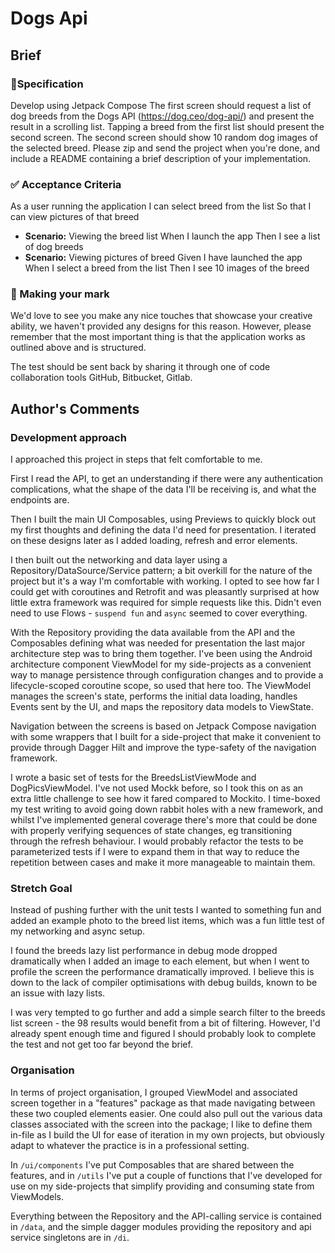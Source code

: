 # Dogs Api

## Brief

### 📱Specification
Develop using Jetpack Compose
The first screen should request a list of dog breeds from the Dogs API (https://dog.ceo/dog-api/) and present the result in a scrolling list.
Tapping a breed from the first list should present the second screen.
The second screen should show 10 random dog images of the selected breed.
Please zip and send the project when you're done, and include a README containing a brief description of your implementation.

### ✅ Acceptance Criteria
As a user running the application I can select breed from the list So that I can view pictures of that breed
- **Scenario:** Viewing the breed list When I launch the app Then I see a list of dog breeds
- **Scenario:** Viewing pictures of breed Given I have launched the app When I select a breed from the list Then I see 10 images of the breed

### 🎨 Making your mark
We'd love to see you make any nice touches that showcase your creative ability, we haven't provided any designs for this reason. 
However, please remember that the most important thing is that the application works as outlined above and is structured.

The test should be sent back by sharing it through one of code collaboration tools GitHub, Bitbucket, Gitlab.


## Author's Comments

### Development approach
I approached this project in steps that felt comfortable to me.

First I read the API, to get an understanding if there were any authentication complications, what
the shape of the data I'll be receiving is, and what the endpoints are.

Then I built the main UI Composables, using Previews to quickly block out my first thoughts and defining the
data I'd need for presentation. I iterated on these designs later as I added loading, refresh and error elements.

I then built out the networking and data layer using a Repository/DataSource/Service pattern; a bit 
overkill for the nature of the project but it's a way I'm comfortable with working. I opted to see
how far I could get with coroutines and Retrofit and was pleasantly surprised at how little extra framework
was required for simple requests like this. 
Didn't even need to use Flows - `suspend fun` and `async` seemed to cover everything.

With the Repository providing the data available from the API and the Composables defining what was needed
for presentation the last major architecture step was to bring them together. 
I've been using the Android architecture component ViewModel for my side-projects as a convenient way to 
manage persistence through configuration changes and to provide a lifecycle-scoped coroutine scope,
so used that here too. The ViewModel manages the screen's state, performs the initial data loading,
handles Events sent by the UI, and maps the repository data models to ViewState.

Navigation between the screens is based on Jetpack Compose navigation with some wrappers that I built 
for a side-project that make it convenient to provide through Dagger Hilt and improve the type-safety 
of the navigation framework.

I wrote a basic set of tests for the BreedsListViewMode and DogPicsViewModel. I've not used Mockk before,
so I took this on as an extra little challenge to see how it fared compared to Mockito. I time-boxed 
my test writing to avoid going down rabbit holes with a new framework, and whilst I've implemented
general coverage there's more that could be done with properly verifying sequences of state changes,
eg transitioning through the refresh behaviour. I would probably refactor the tests to be parameterized 
tests if I were to expand them in that way to reduce the repetition between cases and make it more
manageable to maintain them.

### Stretch Goal
Instead of pushing further with the unit tests I wanted to something fun and added an example photo 
to the breed list items, which was a fun little test of my networking and async setup. 

I found the breeds lazy list performance in debug mode dropped dramatically when I added an image to each element,
but when I went to profile the screen the performance dramatically improved. I believe this is down to 
the lack of compiler optimisations with debug builds, known to be an issue with lazy lists.

I was very tempted to go further and add a simple search filter to the breeds list screen - 
the 98 results would benefit from a bit of filtering. However, I'd already spent enough time and figured I should probably
look to complete the test and not get too far beyond the brief.

### Organisation
In terms of project organisation, I grouped ViewModel and associated screen together in a "features" package
as that made navigating between these two coupled elements easier. One could also pull out the various data classes
associated with the screen into the package; I like to define them in-file as I build the UI for ease of 
iteration in my own projects, but obviously adapt to whatever the practice is in a professional setting.

In `/ui/components` I've put Composables that are shared between the features, and in `/utils` I've put a couple
of functions that I've developed for use on my side-projects that simplify providing and consuming state from ViewModels.

Everything between the Repository and the API-calling service is contained in `/data`, and the
simple dagger modules providing the repository and api service singletons are in `/di`. 











